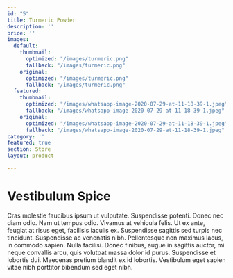 ```yaml
---
id: "5"
title: Turmeric Powder
description: ''
price: ''
images:
  default:
    thumbnail:
      optimized: "/images/turmeric.png"
      fallback: "/images/turmeric.png"
    original:
      optimized: "/images/turmeric.png"
      fallback: "/images/turmeric.png"
  featured:
    thumbnail:
      optimized: "/images/whatsapp-image-2020-07-29-at-11-18-39-1.jpeg"
      fallback: "/images/whatsapp-image-2020-07-29-at-11-18-39-1.jpeg"
    original:
      optimized: "/images/whatsapp-image-2020-07-29-at-11-18-39-1.jpeg"
      fallback: "/images/whatsapp-image-2020-07-29-at-11-18-39-1.jpeg"
category: ''
featured: true
section: Store
layout: product

---
```

# Vestibulum Spice

Cras molestie faucibus ipsum ut vulputate. Suspendisse potenti. Donec nec diam odio. Nam ut tempus odio. Vivamus at vehicula felis. Ut ex ante, feugiat at risus eget, facilisis iaculis ex. Suspendisse sagittis sed turpis nec tincidunt. Suspendisse ac venenatis nibh. Pellentesque non maximus lacus, in commodo sapien. Nulla facilisi. Donec finibus, augue in sagittis auctor, mi neque convallis arcu, quis volutpat massa dolor id purus. Suspendisse et lobortis dui. Maecenas pretium blandit ex id lobortis. Vestibulum eget sapien vitae nibh porttitor bibendum sed eget nibh.